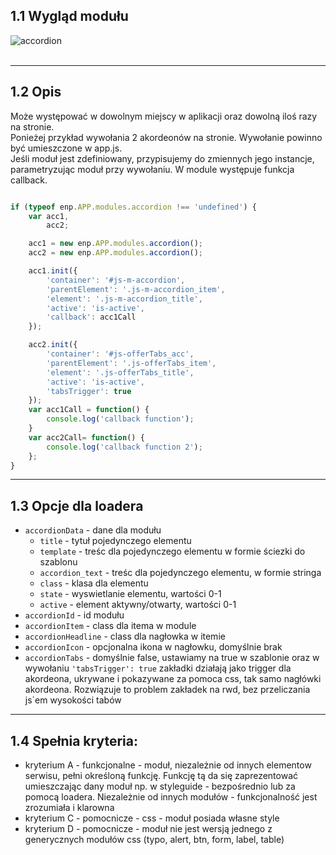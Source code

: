 
##  1.1 Wygląd modułu


![accordion](/www/shop/atoms/templates/_modules/accordion/screen.jpg)
<br><br>

* * *

##  1.2 Opis


Może występować w dowolnym miejscy w aplikacji oraz dowolną iloś razy na stronie.   
Ponieżej przykład wywołania 2 akordeonów na stronie. Wywołanie powinno być umieszczone w app.js.    
Jeśli moduł jest zdefiniowany, przypisujemy do zmiennych jego instancje, parametryzując moduł przy wywołaniu.
W module występuje funkcja callback.

```javascript

if (typeof enp.APP.modules.accordion !== 'undefined') {
    var acc1,
        acc2;

    acc1 = new enp.APP.modules.accordion();
    acc2 = new enp.APP.modules.accordion();

    acc1.init({
    	'container': '#js-m-accordion',
    	'parentElement': '.js-m-accordion_item',
    	'element': '.js-m-accordion_title',
    	'active': 'is-active',
    	'callback': acc1Call
    });

    acc2.init({
    	'container': '#js-offerTabs_acc',
    	'parentElement': '.js-offerTabs_item',
    	'element': '.js-offerTabs_title',
    	'active': 'is-active',
    	'tabsTrigger': true
    });
    var acc1Call = function() {
        console.log('callback function');
    }
    var acc2Call= function() {
        console.log('callback function 2');
    };
}
```
* * *

## 1.3 Opcje dla loadera


* `accordionData` - dane dla modułu
    * `title` - tytuł pojedynczego elementu
    * `template` - treśc dla pojedynczego elementu w formie ściezki do szablonu
    * `accordion_text` - treśc dla pojedynczego elementu, w formie stringa
    * `class` - klasa dla elementu
    * `state` - wyswietlanie elementu, wartości 0-1
    * `active` - element aktywny/otwarty, wartości 0-1
* `accordionId` - id modułu
* `accordionItem` - class dla itema w module
* `accordionHeadline` - class dla nagłowka w itemie
* `accordionIcon` - opcjonalna ikona w nagłowku, domyślnie brak
* `accordionTabs` - domyślnie false, ustawiamy na true w szablonie oraz w wywołaniu ```'tabsTrigger': true```
zakładki działają jako trigger dla akordeona, ukrywane i pokazywane za pomoca css, tak samo nagłówki akordeona. Rozwiązuje to problem zakładek na rwd, bez przeliczania js`em wysokości tabów

* * *

## 1.4 Spełnia kryteria:

* kryterium A - funkcjonalne - moduł, niezależnie od innych elementow serwisu, pełni określoną funkcję. Funkcję tą da się zaprezentować umieszczając dany moduł np. w styleguide - bezpośrednio lub za pomocą loadera. Niezależnie od innych modułów - funkcjonalność jest zrozumiała i klarowna
* kryterium C - pomocnicze - css - moduł posiada własne style
* kryterium D - pomocnicze - moduł nie jest wersją jednego z generycznych modułów css (typo, alert, btn, form, label, table)
